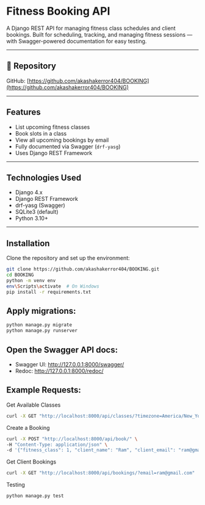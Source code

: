 #  Fitness Booking API

A Django REST API for managing fitness class schedules and client bookings. Built for scheduling, tracking, and managing fitness sessions — with Swagger-powered documentation for easy testing.

---

## 🔗  Repository

GitHub: [https://github.com/akashakerror404/BOOKING](https://github.com/akashakerror404/BOOKING)

---

##  Features

- List upcoming fitness classes
- Book slots in a class
- View all upcoming bookings by email
- Fully documented via Swagger (`drf-yasg`)
- Uses Django REST Framework

---

##  Technologies Used

- Django 4.x
- Django REST Framework
- drf-yasg (Swagger)
- SQLite3 (default)
- Python 3.10+

---

##  Installation

Clone the repository and set up the environment:

```bash
git clone https://github.com/akashakerror404/BOOKING.git
cd BOOKING
python -m venv env
env\Scripts\activate  # On Windows
pip install -r requirements.txt
```

## Apply migrations:
```bash
python manage.py migrate
python manage.py runserver

```

## Open the Swagger API docs:
 - Swagger UI: http://127.0.0.1:8000/swagger/
 - Redoc: http://127.0.0.1:8000/redoc/

## Example Requests:
Get Available Classes
```bash
curl -X GET "http://localhost:8000/api/classes/?timezone=America/New_York"

```
Create a Booking
```bash
curl -X POST "http://localhost:8000/api/book/" \
-H "Content-Type: application/json" \
-d '{"fitness_class": 1, "client_name": "Ram", "client_email": "ram@gmail.com"}'
```
Get Client Bookings
```bash
curl -X GET "http://localhost:8000/api/bookings/?email=ram@gmail.com"
```
Testing
```bash
python manage.py test
```
